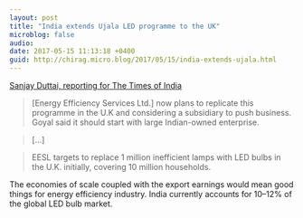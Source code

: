```yaml
---
layout: post
title: "India extends Ujala LED programme to the UK"
microblog: false
audio: 
date: 2017-05-15 11:13:18 +0400
guid: http://chirag.micro.blog/2017/05/15/india-extends-ujala.html
---
```

<p><a href="http://timesofindia.indiatimes.com/business/india-business/india-extends-its-led-programme-to-uk/articleshow/58662726.cms" target="_blank">Sanjay Duttai, reporting for The Times of India</a></p>
<blockquote>[Energy Efficiency Services Ltd.] now plans to replicate this programme in the U.K and considering a subsidiary to push business. Goyal said it should start with large Indian-owned enterprise.</blockquote>
<blockquote>[…]</blockquote>
<blockquote>EESL targets to replace 1 million inefficient lamps with LED bulbs in the U.K. initially, covering 10 million households.</blockquote>
<p>The economies of scale coupled with the export earnings would mean good things for energy efficiency industry. India currently accounts for 10–12% of the global LED bulb market.</p>
